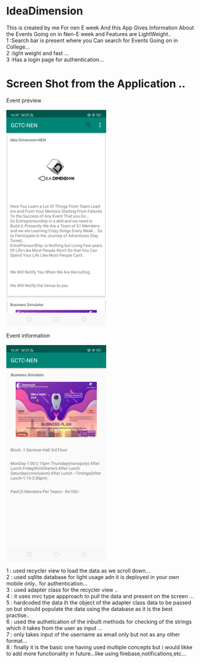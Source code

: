 # IdeaDimension

This is created by me For nen E week
And this App Gives Information About the Events Going on in Nen-E week
and Features are LightWeight..</br>
1 :Search bar is present where you Can search for Events Going on in College...</br>
2 :light weight and fast ...</br>
3 :Has a login page for authentication...</br>

# Screen Shot from the Application ..
Event preview </br>
</br>
![](images/idea-3-1.png)



Event information</br>
</br>
![](images/event-info-1.png)


1 : used recycler view to load the data as we scroll down... <br/>
2 : used sqllite database for light usage adn it is deployed in your own mobile only.. for authentication... <br/>
3 : used adapter class for the recycler view .. <br/>
4 : it uses mvc type appproach to pull the data and present on the screen ... <br/>
5 : hardcoded the data ih the object of the adapter class data to be passed on but should populate the data using the database 
as it is the best practise.. <br/>
6 : used the authetication of the inbuilt methods for checking of the strings which it takes from the user as input ... <br/>
7 : only takes input of the username as email only but not as any other format... <br/>
8 : finally it is the basic one having used multiple concepts but i would likke to add more functionality in future...like using firebase,notifications,etc... <br/>

